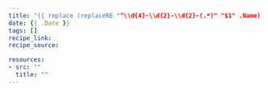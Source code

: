 ```yaml
---
title: "{{ replace (replaceRE "^\\d{4}-\\d{2}-\\d{2}-(.*)" "$1" .Name) "-" " " | humanize }}"
date: {{ .Date }}
tags: []
recipe_link: 
recipe_source: 

resources:
- src: ""
  title: ""
---
```

